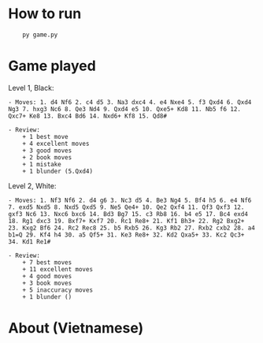 # How to run

```
    py game.py
```

# Game played

Level 1, Black: 

    - Moves: 1. d4 Nf6 2. c4 d5 3. Na3 dxc4 4. e4 Nxe4 5. f3 Qxd4 6. Qxd4 Ng3 7. hxg3 Nc6 8. Qe3 Nd4 9. Qxd4 e5 10. Qxe5+ Kd8 11. Nb5 f6 12. Qxc7+ Ke8 13. Bxc4 Bd6 14. Nxd6+ Kf8 15. Qd8#

    - Review:
        + 1 best move
        + 4 excellent moves
        + 3 good moves
        + 2 book moves
        + 1 mistake
        + 1 blunder (5.Qxd4)

Level 2, White:

    - Moves: 1. Nf3 Nf6 2. d4 g6 3. Nc3 d5 4. Be3 Ng4 5. Bf4 h5 6. e4 Nf6 7. exd5 Nxd5 8. Nxd5 Qxd5 9. Ne5 Qe4+ 10. Qe2 Qxf4 11. Qf3 Qxf3 12. gxf3 Nc6 13. Nxc6 bxc6 14. Bd3 Bg7 15. c3 Rb8 16. b4 e5 17. Bc4 exd4 18. Rg1 dxc3 19. Bxf7+ Kxf7 20. Rc1 Re8+ 21. Kf1 Bh3+ 22. Rg2 Bxg2+ 23. Kxg2 Bf6 24. Rc2 Rec8 25. b5 Rxb5 26. Kg3 Rb2 27. Rxb2 cxb2 28. a4 b1=Q 29. Kf4 h4 30. a5 Qf5+ 31. Ke3 Re8+ 32. Kd2 Qxa5+ 33. Kc2 Qc3+ 34. Kd1 Re1#

    - Review:
        + 7 best moves
        + 11 excellent moves
        + 4 good moves
        + 3 book moves
        + 5 inaccuracy moves
        + 1 blunder ()



# About (Vietnamese)

